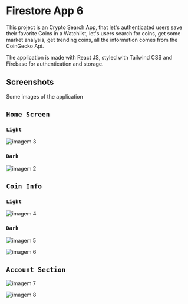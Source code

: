 # Firestore App 6

This project is an Crypto Search App, that let's authenticated users save their favorite Coins in a Watchlist, let's users search for coins, get some market analysis, get trending coins, all the information comes from the CoinGecko Api.

The application is made with React JS, styled with Tailwind CSS and Firebase for authentication and storage.


## Screenshots
Some images of the application

## `Home Screen`

### `Light`
![imagem 3](https://user-images.githubusercontent.com/33373038/232232996-7ebf976a-a6d8-4fee-a773-dd6b62af4aa0.png)

### `Dark`
![imagem 2](https://user-images.githubusercontent.com/33373038/232232998-fb05b99f-9262-47ff-9e4d-32a7926d5493.png)


## `Coin Info`

### `Light`
![imagem 4](https://user-images.githubusercontent.com/33373038/232233076-11212ea1-817f-42bf-8b48-3dff5f7410cf.png)

### `Dark`
![imagem 5](https://user-images.githubusercontent.com/33373038/232233176-2720a4cc-ca97-4a2e-a50f-9c4414af0b19.png)

![imagem 6](https://user-images.githubusercontent.com/33373038/232233216-2bd5c495-6fb4-480e-9055-e53dc148a656.png)

## `Account Section`

![imagem 7](https://user-images.githubusercontent.com/33373038/232233240-254bfbda-b252-47ec-871d-cdb3f1109f82.png)

![imagem 8](https://user-images.githubusercontent.com/33373038/232233242-f47b7eec-f723-45ad-a7f1-cefa9d4db7fa.png)
